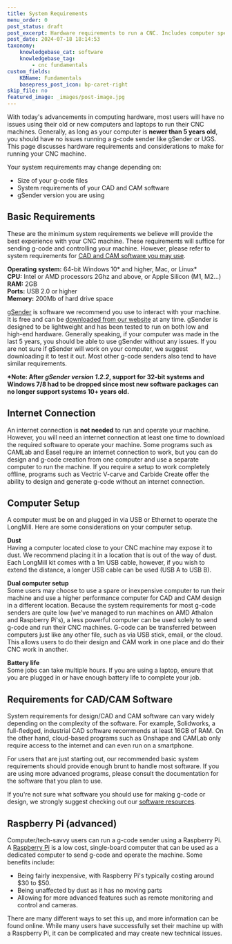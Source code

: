 ```yaml
---
title: System Requirements
menu_order: 0
post_status: draft
post_excerpt: Hardware requirements to run a CNC. Includes computer specifications, internet access and considerations for running CAD/CAM software.
post_date: 2024-07-18 18:14:53
taxonomy:
    knowledgebase_cat: software
    knowledgebase_tag:
        - cnc fundamentals
custom_fields:
    KBName: Fundamentals
    basepress_post_icon: bp-caret-right
skip_file: no
featured_image: _images/post-image.jpg
---
```


With today's advancements in computing hardware, most users will have no issues using their old or new computers and laptops to run their CNC machines. Generally, as long as your computer is **newer than 5 years old**, you should have no issues running a g-code sender like gSender or UGS. This page discusses hardware requirements and considerations to make for running your CNC machine.

Your system requirements may change depending on:

- Size of your g-code files
- System requirements of your CAD and CAM software
- gSender version you are using

## Basic Requirements

These are the minimum system requirements we believe will provide the best experience with your CNC machine. These requirements will suffice for sending g-code and controlling your machine. However, please refer to system requirements for [CAD and CAM software you may use](#requirements-for-cadcam-software).

**Operating system:** 64-bit Windows 10\* and higher, Mac, or Linux\*<br>
**CPU:** Intel or AMD processors 2Ghz and above, or Apple Silicon (M1, M2...)<br>
**RAM:** 2GB<br>
**Ports:** USB 2.0 or higher<br>
**Memory:** 200Mb of hard drive space

<a href="https://resources.sienci.com/view/gs-installation/" target="_blank" rel="noopener">gSender</a> is software we recommend you use to interact with your machine. It is free and can be <a href="https://sienci.com/gSender/" target="_blank" rel="noopener">downloaded from our website</a> at any time. gSender is designed to be lightweight and has been tested to run on both low and high-end hardware. Generally speaking, if your computer was made in the last 5 years, you should be able to use gSender without any issues. If you are not sure if gSender will work on your computer, we suggest downloading it to test it out. Most other g-code senders also tend to have similar requirements.

<b>*Note: After <em>gSender version 1.2.2</em>, support for 32-bit systems and Windows 7/8 had to be dropped since most new software packages can no longer support systems 10+ years old.</b>

## Internet Connection

An internet connection is **not needed** to run and operate your machine. However, you will need an internet connection at least one time to download the required software to operate your machine. Some programs such as CAMLab and Easel require an internet connection to work, but you can do design and g-code creation from one computer and use a separate computer to run the machine. If you require a setup to work completely offline, programs such as Vectric V-carve and Carbide Create offer the ability to design and generate g-code without an internet connection.

## Computer Setup

A computer must be on and plugged in via USB or Ethernet to operate the LongMill. Here are some considerations on your computer setup.

<b>Dust</b><br>
Having a computer located close to your CNC machine may expose it to dust. We recommend placing it in a location that is out of the way of dust. Each LongMill kit comes with a 1m USB cable, however, if you wish to extend the distance, a longer USB cable can be used (USB A to USB B).

<b>Dual computer setup</b><br>
Some users may choose to use a spare or inexpensive computer to run their machine and use a higher performance computer for CAD and CAM design in a different location. Because the system requirements for most g-code senders are quite low (we've managed to run machines on AMD Athalon and Raspberry Pi's), a less powerful computer can be used solely to send g-code and run their CNC machines. G-code can be transferred between computers just like any other file, such as via USB stick, email, or the cloud. This allows users to do their design and CAM work in one place and do their CNC work in another.

<b>Battery life</b><br>
Some jobs can take multiple hours. If you are using a laptop, ensure that you are plugged in or have enough battery life to complete your job.

## Requirements for CAD/CAM Software

System requirements for design/CAD and CAM software can vary widely depending on the complexity of the software. For example, Solidworks, a full-fledged, industrial CAD software recommends at least 16GB of RAM. On the other hand, cloud-based programs such as Onshape and CAMLab only require access to the internet and can even run on a smartphone.

For users that are just starting out, our recommended basic system requirements should provide enough brunt to handle most software. If you are using more advanced programs, please consult the documentation for the software that you plan to use.

If you're not sure what software you should use for making g-code or design, we strongly suggest checking out our <a href="https://resources.sienci.com/view/lmk2-software-explained/">software resources</a>.

## Raspberry Pi (advanced)

Computer/tech-savvy users can run a g-code sender using a Raspberry Pi. A <a href="https://www.raspberrypi.org/" target="_blank" rel="noopener noreferrer">Raspberry Pi</a> is a low cost, single-board computer that can be used as a dedicated computer to send g-code and operate the machine. Some benefits include:

- Being fairly inexpensive, with Raspberry Pi's typically costing around $30 to $50.
- Being unaffected by dust as it has no moving parts
- Allowing for more advanced features such as remote monitoring and control and cameras.

There are many different ways to set this up, and more information can be found online. While many users have successfully set their machine up with a Raspberry Pi, it can be complicated and may create new technical issues.